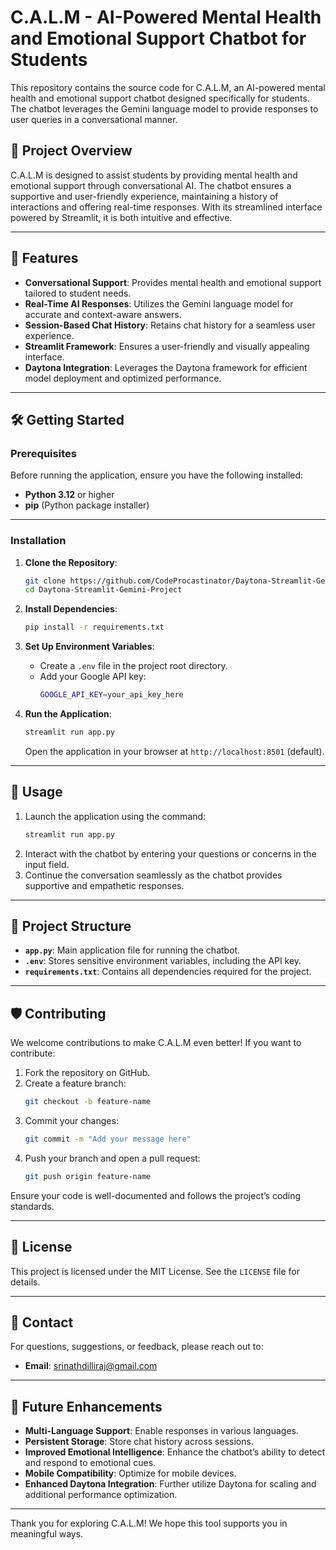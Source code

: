 # C.A.L.M - AI-Powered Mental Health and Emotional Support Chatbot for Students

This repository contains the source code for C.A.L.M, an AI-powered mental health and emotional support chatbot designed specifically for students. The chatbot leverages the Gemini language model to provide responses to user queries in a conversational manner.

## 🚀 Project Overview
C.A.L.M is designed to assist students by providing mental health and emotional support through conversational AI. The chatbot ensures a supportive and user-friendly experience, maintaining a history of interactions and offering real-time responses. With its streamlined interface powered by Streamlit, it is both intuitive and effective.

---

## 🌟 Features

- **Conversational Support**: Provides mental health and emotional support tailored to student needs.
- **Real-Time AI Responses**: Utilizes the Gemini language model for accurate and context-aware answers.
- **Session-Based Chat History**: Retains chat history for a seamless user experience.
- **Streamlit Framework**: Ensures a user-friendly and visually appealing interface.
- **Daytona Integration**: Leverages the Daytona framework for efficient model deployment and optimized performance.

---

## 🛠️ Getting Started

### Prerequisites

Before running the application, ensure you have the following installed:
- **Python 3.12** or higher
- **pip** (Python package installer)

---

### Installation

1. **Clone the Repository**:
   ```bash
   git clone https://github.com/CodeProcastinator/Daytona-Streamlit-Gemini-Project/tree/main
   cd Daytona-Streamlit-Gemini-Project
   ```

2. **Install Dependencies**:
   ```bash
   pip install -r requirements.txt
   ```

3. **Set Up Environment Variables**:
   - Create a `.env` file in the project root directory.
   - Add your Google API key:
     ```bash
     GOOGLE_API_KEY=your_api_key_here
     ```

4. **Run the Application**:
   ```bash
   streamlit run app.py
   ```
   Open the application in your browser at `http://localhost:8501` (default).

---

## 🚦 Usage

1. Launch the application using the command:
   ```bash
   streamlit run app.py
   ```
2. Interact with the chatbot by entering your questions or concerns in the input field.
3. Continue the conversation seamlessly as the chatbot provides supportive and empathetic responses.

---

## 📂 Project Structure

- **`app.py`**: Main application file for running the chatbot.
- **`.env`**: Stores sensitive environment variables, including the API key.
- **`requirements.txt`**: Contains all dependencies required for the project.

---

## 🛡️ Contributing

We welcome contributions to make C.A.L.M even better! If you want to contribute:

1. Fork the repository on GitHub.
2. Create a feature branch:
   ```bash
   git checkout -b feature-name
   ```
3. Commit your changes:
   ```bash
   git commit -m "Add your message here"
   ```
4. Push your branch and open a pull request:
   ```bash
   git push origin feature-name
   ```

Ensure your code is well-documented and follows the project’s coding standards.

---

## 📜 License

This project is licensed under the MIT License. See the `LICENSE` file for details.

---

## 📧 Contact

For questions, suggestions, or feedback, please reach out to:
- **Email**: srinathdilliraj@gmail.com

---

## 🚀 Future Enhancements

- **Multi-Language Support**: Enable responses in various languages.
- **Persistent Storage**: Store chat history across sessions.
- **Improved Emotional Intelligence**: Enhance the chatbot’s ability to detect and respond to emotional cues.
- **Mobile Compatibility**: Optimize for mobile devices.
- **Enhanced Daytona Integration**: Further utilize Daytona for scaling and additional performance optimization.

---

Thank you for exploring C.A.L.M! We hope this tool supports you in meaningful ways.


